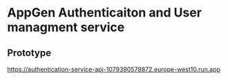 # AppGen Authenticaiton and User managment service

## Prototype

https://authentication-service-api-1079390578872.europe-west10.run.app
